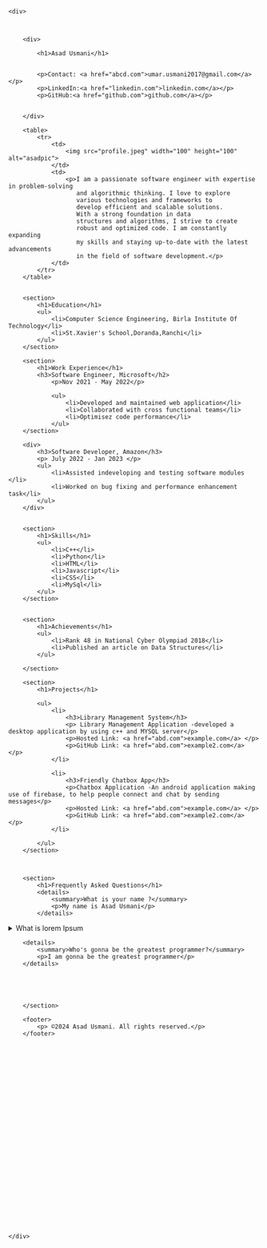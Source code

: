
<!DOCTYPE html>
<html lang="en">
<head>
    <meta charset="UTF-8">
    <meta name="viewport" content="width=device-width, initial-scale=1.0">
    <title>Document</title>
</head>
<body>


    <div>



        <div>

            <h1>Asad Usmani</h1>


            <p>Contact: <a href="abcd.com">umar.usmani2017@gmail.com</a></p>
            <p>LinkedIn:<a href="linkedin.com">linkedin.com</a></p>
            <p>GitHub:<a href="github.com">github.com</a></p>


        </div>

        <table>
            <tr>
                <td>
                    <img src="profile.jpeg" width="100" height="100" alt="asadpic">
                </td>
                <td>
                    <p>I am a passionate software engineer with expertise in problem-solving
                       and algorithmic thinking. I love to explore
                       various technologies and frameworks to
                       develop efficient and scalable solutions.
                       With a strong foundation in data 
                       structures and algorithms, I strive to create
                       robust and optimized code. I am constantly expanding
                       my skills and staying up-to-date with the latest advancements
                       in the field of software development.</p>
                </td>
            </tr>
        </table>


        <section>
            <h1>Education</h1>
            <ul>
                <li>Computer Science Engineering, Birla Institute Of Technology</li>
                <li>St.Xavier's School,Doranda,Ranchi</li>
            </ul>
        </section>

        <section>
            <h1>Work Experience</h1>
            <h3>Software Engineer, Microsoft</h2>
                <p>Nov 2021 - May 2022</p>

                <ul>
                    <li>Developed and maintained web application</li>
                    <li>Collaborated with cross functional teams</li>
                    <li>Optimisez code performance</li>
                </ul>
        </section>

        <div>
            <h3>Software Developer, Amazon</h3>
            <p> July 2022 - Jan 2023 </p>
            <ul>
                <li>Assisted indeveloping and testing software modules </li>
                <li>Worked on bug fixing and performance enhancement task</li>
            </ul>
        </div>


        <section>
            <h1>Skills</h1>
            <ul>
                <li>C++</li>
                <li>Python</li>
                <li>HTML</li>
                <li>Javascript</li>
                <li>CSS</li>
                <li>MySql</li>
            </ul>
        </section>


        <section>
            <h1>Achievements</h1>
            <ul>
                <li>Rank 48 in National Cyber Olympiad 2018</li>
                <li>Published an article on Data Structures</li>
            </ul>

        </section>

        <section>
            <h1>Projects</h1>

            <ul>
                <li>
                    <h3>Library Management System</h3>
                    <p> Library Management Application -developed a desktop application by using c++ and MYSQL server</p>
                    <p>Hosted Link: <a href="abd.com">example.com</a> </p>
                    <p>GitHub Link: <a href="abd.com">example2.com</a> </p>
                </li>

                <li>
                    <h3>Friendly Chatbox App</h3>
                    <p>Chatbox Application -An android application making use of firebase, to help people connect and chat by sending messages</p>
                    <p>Hosted Link: <a href="abd.com">example.com</a> </p>
                    <p>GitHub Link: <a href="abd.com">example2.com</a> </p>
                </li>
                
            </ul>
        </section>



        <section>
            <h1>Frequently Asked Questions</h1>
            <details>
                <summary>What is your name ?</summary>
                <p>My name is Asad Usmani</p>
            </details>

<details>
            <summary>What is lorem Ipsum</summary>
            <p>It is simply a dummy text</p>
        </details>

        <details>
            <summary>Who's gonna be the greatest programmer?</summary>
            <p>I am gonna be the greatest programmer</p>
        </details>





        </section>

        <footer>
            <p> ©2024 Asad Usmani. All rights reserved.</p>
        </footer>




























    </div>





    
</body>
</html>
